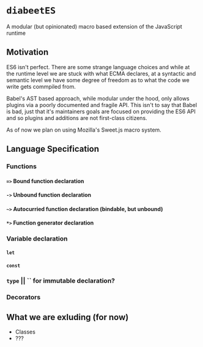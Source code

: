 # `diabeetES`

A modular (but opinionated) macro based extension of the JavaScript runtime 

## Motivation

ES6 isn't perfect. There are some strange language choices and while at the runtime level we are stuck with what ECMA declares, at a syntactic and semantic level we have some degree of freedom as to what the code we write gets commpiled from.

Babel's AST based approach, while modular under the hood, only allows plugins via a poorly documented and fragile API. This isn't to say that Babel is bad, just that it's maintainers goals are focused on providing the ES6 API and so plugins and additions are not first-class citizens.

As of now we plan on using Mozilla's Sweet.js macro system.

## Language Specification

### Functions
#### `=>` Bound function declaration
#### `->` Unbound function declaration
#### `~>` Autocurried function declaration (bindable, but unbound)
#### `*>` Function generator declaration

### Variable declaration
#### `let`
#### `const`
### `type` || `` for immutable declaration?

### Decorators

## What we are exluding (for now)

* Classes
* ???
